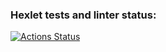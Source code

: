 ### Hexlet tests and linter status:
[![Actions Status](https://github.com/sudoapt/java-project-61/actions/workflows/hexlet-check.yml/badge.svg)](https://github.com/sudoapt/java-project-61/actions)